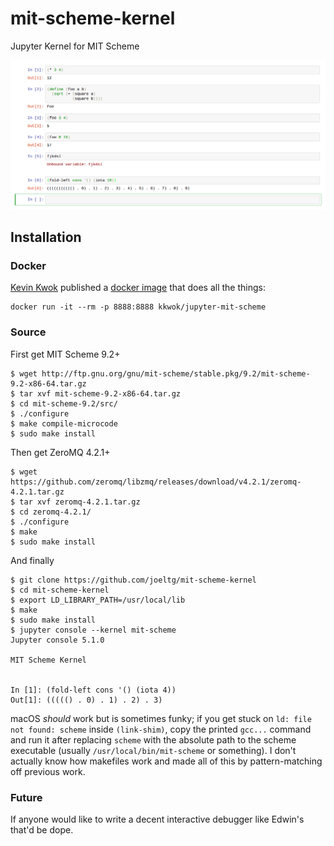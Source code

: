 # mit-scheme-kernel
Jupyter Kernel for MIT Scheme

![](demo.png)

## Installation

### Docker
[Kevin Kwok](https://github.com/antimatter15) published a [docker image](https://hub.docker.com/r/kkwok/jupyter-mit-scheme/) that does all the things:
```
docker run -it --rm -p 8888:8888 kkwok/jupyter-mit-scheme
```

### Source

First get MIT Scheme 9.2+
```
$ wget http://ftp.gnu.org/gnu/mit-scheme/stable.pkg/9.2/mit-scheme-9.2-x86-64.tar.gz
$ tar xvf mit-scheme-9.2-x86-64.tar.gz
$ cd mit-scheme-9.2/src/
$ ./configure
$ make compile-microcode
$ sudo make install
```
Then get ZeroMQ 4.2.1+
```
$ wget https://github.com/zeromq/libzmq/releases/download/v4.2.1/zeromq-4.2.1.tar.gz
$ tar xvf zeromq-4.2.1.tar.gz
$ cd zeromq-4.2.1/
$ ./configure
$ make
$ sudo make install
```
And finally 
```
$ git clone https://github.com/joeltg/mit-scheme-kernel
$ cd mit-scheme-kernel
$ export LD_LIBRARY_PATH=/usr/local/lib
$ make
$ sudo make install
$ jupyter console --kernel mit-scheme
Jupyter console 5.1.0

MIT Scheme Kernel


In [1]: (fold-left cons '() (iota 4))
Out[1]: ((((() . 0) . 1) . 2) . 3)
```

macOS *should* work but is sometimes funky; if you get stuck on `ld: file not found: scheme` inside `(link-shim)`, copy the printed `gcc...` command and run it after replacing `scheme` with the absolute path to the scheme executable (usually `/usr/local/bin/mit-scheme` or something). I don't actually know how makefiles work and made all of this by pattern-matching off previous work.

### Future
If anyone would like to write a decent interactive debugger like Edwin's that'd be dope.
